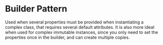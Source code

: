 # Builder Pattern
Used when several properties must be provided when instantiating a complex class, that requires
several default attributes. 
It is also more ideal when used for complex immutable instances, since you only need to set the 
properties once in the builder, and can create multiple copies.